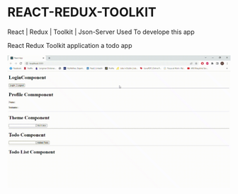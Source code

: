 <h1>REACT-REDUX-TOOLKIT </h1>
<p> React | Redux |  Toolkit | Json-Server Used To develope this app <p> 
<p>React Redux Toolkit application a todo app <p>
<img src="./public/redux-toolkit.gif" / >

